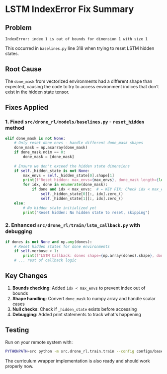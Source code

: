 # LSTM IndexError Fix Summary

## Problem
```
IndexError: index 1 is out of bounds for dimension 1 with size 1
```
This occurred in `baselines.py` line 318 when trying to reset LSTM hidden states.

## Root Cause
The `done_mask` from vectorized environments had a different shape than expected, causing the code to try to access environment indices that don't exist in the hidden state tensor.

## Fixes Applied

### 1. Fixed `src/drone_rl/models/baselines.py` - `reset_hidden` method
```python
elif done_mask is not None:
    # Only reset done envs - handle different done_mask shapes
    done_mask = np.asarray(done_mask)
    if done_mask.ndim == 0:
        done_mask = [done_mask]
    
    # Ensure we don't exceed the hidden state dimensions
    if self._hidden_state is not None:
        max_envs = self._hidden_state[0].shape[1]
        print(f"Reset hidden: max_envs={max_envs}, done_mask length={len(done_mask)}")
        for idx, done in enumerate(done_mask):
            if done and idx < max_envs:  # ← KEY FIX: Check idx < max_envs
                self._hidden_state[0][:, idx].zero_()
                self._hidden_state[1][:, idx].zero_()
    else:
        # No hidden state initialized yet
        print("Reset hidden: No hidden state to reset, skipping")
```

### 2. Enhanced `src/drone_rl/train/lstm_callback.py` with debugging
```python
if dones is not None and np.any(dones):
    # Reset hidden states for done environments
    if self.verbose > 1:
        print(f"LSTM Callback: dones shape={np.array(dones).shape}, dones={dones}")
    # ... rest of callback logic
```

## Key Changes
1. **Bounds checking**: Added `idx < max_envs` to prevent index out of bounds
2. **Shape handling**: Convert `done_mask` to numpy array and handle scalar cases
3. **Null checks**: Check if `_hidden_state` exists before accessing
4. **Debugging**: Added print statements to track what's happening

## Testing
Run on your remote system with:
```bash
PYTHONPATH=src python -m src.drone_rl.train.train --config configs/baseline_lstm_improved_fixed.yaml
```

The curriculum wrapper implementation is also ready and should work properly now.
